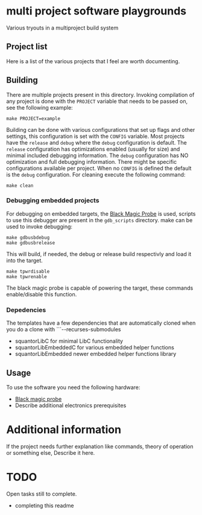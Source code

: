# multi project software playgrounds
Various tryouts in a multiproject build system
## Project list
Here is a list of the various projects that I feel are worth documenting.
## Building
There are multiple projects present in this directory. Invoking compilation of any project is done with the ```PROJECT``` variable that needs to be passed on, see the following example:
```
make PROJECT=example
```
Building can be done with various configurations that set up flags and other settings, this configuration is set with the ```CONFIG``` variable. Most projects have the ```release``` and ```debug``` where the ```debug``` configuration is default.
The ```release``` configuration has optimizations enabled (usually for size) and minimal included debugging information. The ```debug``` configuration has NO optimization and full debugging information. There might be specific configurations available per project. When no ```CONFIG``` is defined the default is the ```debug``` configuration.
For cleaning execute the following command:
```
make clean
```
### Debugging embedded projects
For debugging on embedded targets, the [Black Magic Probe](https://github.com/blacksphere/blackmagic/wiki) is used, scripts to use this debugger are present in the ```gdb_scripts``` directory. make can be used to invoke debugging:
```
make gdbusbdebug
make gdbusbrelease
```
This will build, if needed, the debug or release build respectivly and load it into the target.
```
make tpwrdisable
make tpwrenable
```
The black magic probe is capable of powering the target, these commands enable/disable this function.
### Depedencies
The templates have a few dependencies that are automatically cloned when you do a clone with ```--recurses-submodules
* squantorLibC for minimal LibC functionality
* squantorLibEmbeddedC for various embedded helper functions
* squantorLibEmbedded newer embedded helper functions library
## Usage
To use the software you need the following hardware:
* [Black magic probe](https://github.com/blacksphere/blackmagic)
* Describe additional electronics prerequisites
# Additional information
If the project needs further explanation like commands, theory of operation or something else, Describe it here.
# TODO
Open tasks still to complete.
* completing this readme

